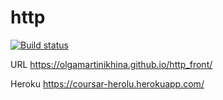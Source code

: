 # http

[![Build status](https://ci.appveyor.com/api/projects/status/tfap3qla3fn92h9a?svg=true)](https://ci.appveyor.com/project/OlgaMartinikhina/http-front)


URL https://olgamartinikhina.github.io/http_front/

Heroku https://coursar-herolu.herokuapp.com/
